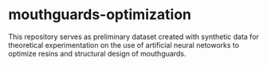 # mouthguards-optimization
This repository serves as preliminary dataset created with synthetic data for theoretical experimentation on the use of artificial neural netoworks to optimize resins and structural design of mouthguards.
